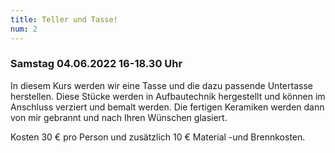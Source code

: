 ```yaml
---
title: Teller und Tasse!
num: 2
---
```


### Samstag 04.06.2022     16-18.30 Uhr

In diesem Kurs werden wir eine Tasse und die dazu passende Untertasse herstellen. Diese Stücke werden in Aufbautechnik hergestellt und können im Anschluss verziert und bemalt werden. Die fertigen Keramiken werden dann von mir gebrannt und nach Ihren Wünschen glasiert.

Kosten 30 € pro Person und zusätzlich 10 € Material -und Brennkosten.
